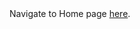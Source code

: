 <!-- exp 1c -->

<br><br>
Navigate to Home page [here](https://d-byrne1.github.io/mscproject/index.html).